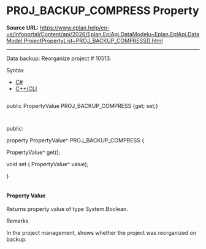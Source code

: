 # PROJ_BACKUP_COMPRESS Property

**Source URL:** https://www.eplan.help/en-us/Infoportal/Content/api/2026/Eplan.EplApi.DataModelu~Eplan.EplApi.DataModel.ProjectPropertyList~PROJ_BACKUP_COMPRESS().html

---

Data backup: Reorganize project # 10513.

Syntax

- [C#](#i-syntax-CS)
- [C++/CLI](#i-syntax-CPP2005)

```
```
public PropertyValue PROJ_BACKUP_COMPRESS {get; set;}
```
```

```
```
public:

property PropertyValue^ PROJ_BACKUP_COMPRESS {

   PropertyValue^ get();

   void set (    PropertyValue^ value);

}
```
```

#### Property Value

Returns property value of type System.Boolean.

Remarks

In the project management, shows whether the project was reorganized on backup.
